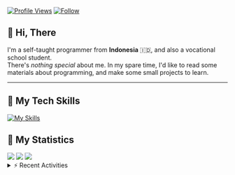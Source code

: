 <!-- Header Badges -->
[![Profile Views](https://komarev.com/ghpvc/?username=mitsuki31&color=blue&label=PROFILE+VIEWS)](https://github.com/mitsuki31)
[![Follow](https://img.shields.io/twitter/url?url=https%3A%2F%2Ftwitter.com%2Fryuumitsuki31)](https://twitter.com/ryuumitsuki31)

## 👋 Hi, There

I'm a self-taught programmer from **Indonesia** 🇮🇩, and also a vocational school student.  
There's _nothing special_ about me. In my spare time, I'd like to read some materials about programming, and make some small projects to learn.

---

## 👾 My Tech Skills

[![My Skills](https://skillicons.dev/icons?i=py,c,cpp,java,js,ts,css,sass,html,bash,arduino)](https://skillicons.dev)


## 🔭 My Statistics

<picture id="stats">
    <source 
            srcset="https://github-readme-stats.vercel.app/api?username=mitsuki31&show_icons=true&theme=tokyonight&include_all_commits=true&show_private=falsee&hide=stars"
            media="(prefers-color-scheme: dark)"
    />
    <source
            srcset="https://github-readme-stats.vercel.app/api?username=mitsuki31&show_icons=true&include_all_commits=true&show_private=false&hide=stars"
            media="(prefers-color-scheme: light), (prefers-color-scheme: no-preference)"
    />
    <img src="https://github-readme-stats.vercel.app/api?username=mitsuki31&show_icons=true&include_all_commits=true&show_private=false&hide=stars" />
</picture>

<picture id="top-langs">
    <source
            srcset="https://github-readme-stats.vercel.app/api/top-langs/?username=mitsuki31&layout=donut&theme=tokyonight&count_private=true&langs_count=10"
            media="(prefers-color-scheme: dark)"
    />
    <source
            srcset="https://github-readme-stats.vercel.app/api/top-langs/?username=mitsuki31&layout=donut&count_private=true&langs_count=10"
            media="(prefers-color-scheme: light), (prefers-color-scheme: no-preference)"
    />
    <img src="https://github-readme-stats.vercel.app/api/top-langs/?username=mitsuki31&layout=donut&langs_count=10&count_private=true" />
</picture>

<picture id="profile-summary">
    <source
            srcset="https://github-profile-summary-cards.vercel.app/api/cards/profile-details?username=mitsuki31&theme=tokyonight"
            media="(prefers-color-scheme: dark)"
    />
    <source
            srcset="https://github-profile-summary-cards.vercel.app/api/cards/profile-details?username=mitsuki31&theme=github"
            media="(prefers-color-scheme: light), (prefers-color-scheme: no-preference)"
    />
    <img src="https://github-profile-summary-cards.vercel.app/api/cards/profile-details?username=mitsuki31" />
</picture>

<br/>


<details>
<summary>⚡ Recent Activities</summary>

<!--START_SECTION:activity-->
1. 💪 Opened PR [#20](https://github.com/mitsuki31/SkiArticle/pull/20) in [mitsuki31/SkiArticle](https://github.com/mitsuki31/SkiArticle)
2. 🎉 Merged PR [#19](https://github.com/mitsuki31/SkiArticle/pull/19) in [mitsuki31/SkiArticle](https://github.com/mitsuki31/SkiArticle)
3. 💪 Opened PR [#19](https://github.com/mitsuki31/SkiArticle/pull/19) in [mitsuki31/SkiArticle](https://github.com/mitsuki31/SkiArticle)
4. 🚀 Published release [v1.0.0](https://github.com/mitsuki31/JMBuilder/releases/tag/v1.0.0) in [mitsuki31/JMBuilder](https://github.com/mitsuki31/JMBuilder)
5. 🗣 Commented on [#15](https://github.com/mitsuki31/SkiArticle/pull/15#issuecomment-1862987176) in [mitsuki31/SkiArticle](https://github.com/mitsuki31/SkiArticle)
6. 💪 Opened PR [#17](https://github.com/mitsuki31/SkiArticle/pull/17) in [mitsuki31/SkiArticle](https://github.com/mitsuki31/SkiArticle)
7. 🎉 Merged PR [#15](https://github.com/mitsuki31/SkiArticle/pull/15) in [mitsuki31/SkiArticle](https://github.com/mitsuki31/SkiArticle)
8. 🎉 Merged PR [#16](https://github.com/mitsuki31/SkiArticle/pull/16) in [mitsuki31/SkiArticle](https://github.com/mitsuki31/SkiArticle)
9. 💪 Opened PR [#16](https://github.com/mitsuki31/SkiArticle/pull/16) in [mitsuki31/SkiArticle](https://github.com/mitsuki31/SkiArticle)
10. 💪 Opened PR [#15](https://github.com/mitsuki31/SkiArticle/pull/15) in [mitsuki31/SkiArticle](https://github.com/mitsuki31/SkiArticle)
<!--END_SECTION:activity-->

</details>
